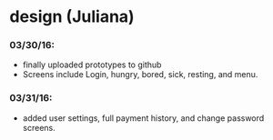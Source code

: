 # design (Juliana)

### 03/30/16: 
* finally uploaded prototypes to github
* Screens include Login, hungry, bored, sick, resting, and menu.

### 03/31/16:
* added user settings, full payment history, and change password screens.
